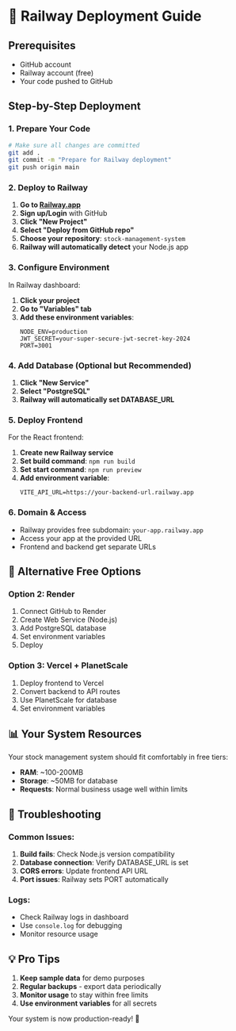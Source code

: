 # 🚀 Railway Deployment Guide

## Prerequisites
- GitHub account
- Railway account (free)
- Your code pushed to GitHub

## Step-by-Step Deployment

### 1. **Prepare Your Code**
```bash
# Make sure all changes are committed
git add .
git commit -m "Prepare for Railway deployment"
git push origin main
```

### 2. **Deploy to Railway**

1. **Go to [Railway.app](https://railway.app)**
2. **Sign up/Login** with GitHub
3. **Click "New Project"**
4. **Select "Deploy from GitHub repo"**
5. **Choose your repository**: `stock-management-system`
6. **Railway will automatically detect** your Node.js app

### 3. **Configure Environment**

In Railway dashboard:
1. **Click your project**
2. **Go to "Variables" tab**
3. **Add these environment variables**:
   ```
   NODE_ENV=production
   JWT_SECRET=your-super-secure-jwt-secret-key-2024
   PORT=3001
   ```

### 4. **Add Database (Optional but Recommended)**

1. **Click "New Service"**
2. **Select "PostgreSQL"**
3. **Railway will automatically set DATABASE_URL**

### 5. **Deploy Frontend**

For the React frontend:
1. **Create new Railway service**
2. **Set build command**: `npm run build`
3. **Set start command**: `npm run preview`
4. **Add environment variable**:
   ```
   VITE_API_URL=https://your-backend-url.railway.app
   ```

### 6. **Domain & Access**

- Railway provides free subdomain: `your-app.railway.app`
- Access your app at the provided URL
- Frontend and backend get separate URLs

## 🔧 **Alternative Free Options**

### **Option 2: Render**
1. Connect GitHub to Render
2. Create Web Service (Node.js)
3. Add PostgreSQL database
4. Set environment variables
5. Deploy

### **Option 3: Vercel + PlanetScale**
1. Deploy frontend to Vercel
2. Convert backend to API routes
3. Use PlanetScale for database
4. Set environment variables

## 📊 **Your System Resources**

Your stock management system should fit comfortably in free tiers:
- **RAM**: ~100-200MB
- **Storage**: ~50MB for database
- **Requests**: Normal business usage well within limits

## 🐛 **Troubleshooting**

### Common Issues:
1. **Build fails**: Check Node.js version compatibility
2. **Database connection**: Verify DATABASE_URL is set
3. **CORS errors**: Update frontend API URL
4. **Port issues**: Railway sets PORT automatically

### Logs:
- Check Railway logs in dashboard
- Use `console.log` for debugging
- Monitor resource usage

## 💡 **Pro Tips**

1. **Keep sample data** for demo purposes
2. **Regular backups** - export data periodically
3. **Monitor usage** to stay within free limits
4. **Use environment variables** for all secrets

Your system is now production-ready! 🎉
